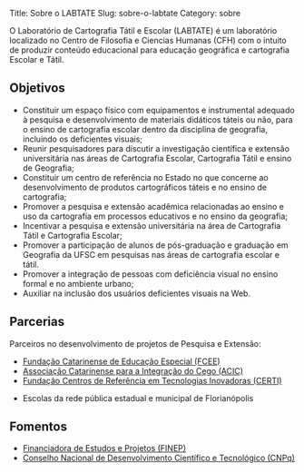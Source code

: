 Title: Sobre o LABTATE
Slug: sobre-o-labtate
Category: sobre

O Laboratório de Cartografia Tátil e Escolar (LABTATE) é um laboratório localizado no Centro de Filosofia e Ciencias Humanas (CFH) com o intuito de produzir conteúdo educacional para educação geográfica e cartografia Escolar e Tátil.

Objetivos
-------------------
<ul>
    <li>Constituir um espaço físico com equipamentos e instrumental adequado à pesquisa e desenvolvimento de materiais didáticos táteis ou não, para o ensino de cartografia escolar dentro da disciplina de geografia, incluindo os deficientes visuais;</li>
    <li>Reunir pesquisadores para discutir  a investigação científica e extensão universitária nas áreas de Cartografia Escolar, Cartografia Tátil e ensino de Geografia;</li>
    <li>Constituir um centro de referência no Estado no que concerne ao desenvolvimento de produtos cartográficos táteis e no ensino de cartografia;</li>
    <li>Promover a pesquisa e extensão acadêmica relacionadas ao ensino e uso da cartografia em processos educativos e no ensino da geografia;</li>
    <li>Incentivar a pesquisa e extensão universitária na área de Cartografia Tátil e Cartografia Escolar;</li>
    <li>Promover a participação de alunos de pós-graduação e graduação em Geografia da UFSC em pesquisas nas áreas de cartografia escolar e tátil.</li>
    <li>Promover a integração de pessoas com deficiência visual no ensino formal e no ambiente urbano;</li>
    <li>Auxiliar na inclusão dos usuários deficientes visuais na Web.</li>
</ul>

Parcerias
-------------------
Parceiros no desenvolvimento de projetos de Pesquisa e Extensão:
<ul>
    <li><a href="http://www.fcee.sc.gov.br/">Fundação Catarinense de Educação Especial (FCEE)</a></li>
    <li><a href="https://acic.org.br/">Associação Catarinense para a Integração do Cego (ACIC)</a></li>
    <li><a href="https://www.certi.org.br/">Fundação Centros de Referência em Tecnologias Inovadoras (CERTI)</a></li>
    <li><p>Escolas da rede pública estadual e municipal de Florianópolis</li>
</ul>

Fomentos
-------------------
<ul>
    <li><a href="http://www.finep.gov.br/">Financiadora de Estudos e Projetos (FINEP)<a></li>
    <li><a href="http://www.cnpq.br/">Conselho Nacional de Desenvolvimento Científico e Tecnológico (CNPq)</a></li> 
</ul>
